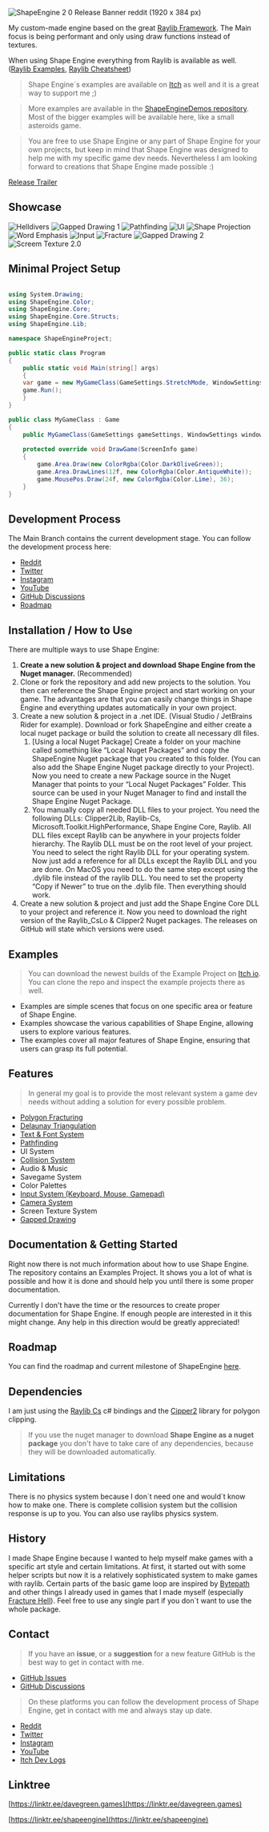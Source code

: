 ![ShapeEngine 2 0 Release Banner reddit (1920 x 384 px)](https://github.com/user-attachments/assets/fcc43919-dd4a-4995-98f0-ede997b817a3)

My custom-made engine based on the great [Raylib Framework](https://www.raylib.com/examples.html). The Main focus is being performant and only using draw functions instead of textures.

When using Shape Engine everything from Raylib is available as well. ([Raylib Examples](https://www.raylib.com/examples.html), [Raylib Cheatsheet](https://www.raylib.com/cheatsheet/raylib_cheatsheet_v4.0.pdf))

> Shape Engine´s examples are available on [Itch](https://solobytegames.itch.io/shape-engine) as well and it is a great way to support me ;)

> More examples are available in the [ShapeEngineDemos repository](https://github.com/DaveGreen-Games/ShapeEngineDemos). Most of the bigger examples will be available here, like a small asteroids game.

> You are free to use Shape Engine or any part of Shape Engine for your own projects, but keep in mind that Shape Engine was designed to help me with my specific game dev needs. Nevertheless I am looking forward to creations that Shape Engine made possible :)

[Release Trailer](https://youtu.be/fmx9zICSe3Q)

## Showcase
![Helldivers](media/helldivers.gif)
![Gapped Drawing 1](media/gapped-drawing1.gif)
![Pathfinding](media/pathfinding.gif)
![UI](media/ui.gif)
![Shape Projection](media/shape-projection.gif)
![Word Emphasis](media/word-emphasis.gif)
![Input](media/input.gif)
![Fracture](media/fracture.gif)
![Gapped Drawing 2](media/gapped-drawing2.gif)
![Screem Texture 2.0](media/screen-texture-2.0.gif)

## Minimal Project Setup

```c#

using System.Drawing;
using ShapeEngine.Color;
using ShapeEngine.Core;
using ShapeEngine.Core.Structs;
using ShapeEngine.Lib;

namespace ShapeEngineProject;

public static class Program
{
    public static void Main(string[] args)
    {
	var game = new MyGameClass(GameSettings.StretchMode, WindowSettings.Default);
	game.Run();
    }
}

public class MyGameClass : Game
{
    public MyGameClass(GameSettings gameSettings, WindowSettings windowSettings) : base(gameSettings, windowSettings) { }
    
    protected override void DrawGame(ScreenInfo game)
    {
        game.Area.Draw(new ColorRgba(Color.DarkOliveGreen));
        game.Area.DrawLines(12f, new ColorRgba(Color.AntiqueWhite));
        game.MousePos.Draw(24f, new ColorRgba(Color.Lime), 36);
    }
}

```


## Development Process

The Main Branch contains the current development stage. You can follow the development process here:


- [Reddit](https://www.reddit.com/r/ShapeEngine)
- [Twitter](https://twitter.com/ShapeEngine)
- [Instagram](https://www.instagram.com/shape.engine/)
- [YouTube](https://www.youtube.com/playlist?list=PLEbRWc6_ufK3DEopVejxU3_mI00FfFmZ4)
- [GitHub Discussions](https://github.com/DaveGreen-Games/ShapeEngine/discussions/categories/dev-updates)
- [Roadmap](https://github.com/DaveGreen-Games/ShapeEngine/discussions/4)



## Installation / How to Use

There are multiple ways to use Shape Engine:

1. **Create a new solution & project and download Shape Engine from the Nuget manager.** (Recommended)
2. Clone or fork the repository and add new projects to the solution. You then can reference the Shape Engine project and start working on your game. The advantages are that you can easily change things in Shape Engine and everything updates automatically in your own project.
3. Create a new solution & project in a .net IDE. (Visual Studio / JetBrains Rider for example). Download or fork ShapeEngine and either create a local nuget package or build the solution to create all necessary dll files.
	1. [Using a local Nuget Package] Create a folder on your machine called something like “Local Nuget Packages” and copy the ShapeEngine Nuget package that you created to this folder. (You can also add the Shape Engine Nuget package directly to your Project). Now you need to create a new Package source in the Nuget Manager that points to your “Local Nuget Packages” Folder. This source can be used in your Nuget Manager to find and install the Shape Engine Nuget Package.
	2. You manually copy all needed DLL files to your project. You need the following DLLs: Clipper2Lib, Raylib-Cs, Microsoft.Toolkit.HighPerformance, Shape Engine Core, Raylib. All DLL files except Raylib can be anywhere in your projects folder hierarchy. The Raylib DLL must be on the root level of your project. You need to select the right Raylib DLL for your operating system. Now just add a reference for all DLLs except the Raylib DLL and you are done. On MacOS you need to do the same step except using the .dylib file instead of the raylib DLL. You need to set the property “Copy if Newer” to true on the .dylib file. Then everything should work.
4. Create a new solution & project and just add the Shape Engine Core DLL to your project and reference it. Now you need to download the right version of the Raylib_CsLo & Clipper2 Nuget packages. The releases on GitHub will state which versions were used.


## Examples

> You can download the newest builds of the Example Project on [Itch io](https://davegreengames.itch.io/shape-engine). You can clone the repo and inspect the example projects there as well.

- Examples are simple scenes that focus on one specific area or feature of Shape Engine.
- Examples showcase the various capabilities of Shape Engine, allowing users to explore various features.
- The examples cover all major features of Shape Engine, ensuring that users can grasp its full potential.


## **Features**

> In general my goal is to provide the most relevant system a game dev needs without adding a solution for every possible problem.

- [Polygon Fracturing](https://youtu.be/RaKz4q_zYrg)
- [Delaunay Triangulation](https://youtu.be/eJqZB-e6m54)
- [Text & Font System](https://youtu.be/D3xLx7f1YqQ)
- [Pathfinding](https://youtu.be/giVIGSfIO4k?si=KWRiGJvG8Roj0Qh2)
- UI System
- [Collision System](https://youtu.be/mJJZcDa2pRE)
- Audio & Music
- Savegame System
- Color Palettes
- [Input System (Keyboard, Mouse, Gamepad)](https://youtu.be/IUSnUw0x5ek?si=wr7aEmQD8JbeZAfl)
- [Camera System](https://youtu.be/BascnrqZn6Q)
- Screen Texture System
- [Gapped Drawing](https://youtu.be/_xBz9cArtBE)

## Documentation & Getting Started

Right now there is not much information about how to use Shape Engine. The repository contains an Examples Project. It shows you a lot of what is possible and how it is done and should help you until there is some proper documentation.

Currently I don't have the time or the resources to create proper documentation for Shape Engine. If enough people are interested in it this might change. Any help in this direction would be greatly appreciated!


## Roadmap
You can find the roadmap and current milestone of ShapeEngine [here](https://github.com/DaveGreen-Games/ShapeEngine/discussions/categories/roadmap).


## Dependencies

I am just using the [Raylib Cs](https://github.com/ChrisDill/Raylib-cs) c# bindings and the [Cipper2](http://www.angusj.com/clipper2/Docs/Overview.htm) library for polygon clipping.

> If you use the nuget manager to download **Shape Engine as a nuget package** you don't have to take care of any dependencies, because they will be downloaded automatically.


## Limitations
There is no physics system because I don´t need one and would´t know how to make one. There is complete collision system but the collision response is up to you. You can also use raylibs physics system.


## History
I made Shape Engine because I wanted to help myself make games with a specific art style and certain limitations. At first, it started out with some helper scripts but now it is a relatively sophisticated system to make games with raylib. Certain parts of the basic game loop are inspired by [Bytepath](https://github.com/a327ex/BYTEPATH) and other things I already used in games that I made myself (especially [Fracture Hell](https://store.steampowered.com/app/1713770/Fracture_Hell)). 
Feel free to use any single part if you don´t want to use the whole package.


## Contact

> If you have an **issue**, or a **suggestion** for a new feature GitHub is the best way to get in contact with me.

- [GitHub Issues](https://github.com/DaveGreen-Games/ShapeEngine/issues)
- [GitHub Discussions](https://github.com/DaveGreen-Games/ShapeEngine/discussions)

> On these platforms you can follow the development process of Shape Engine, get in contact with me and always stay up date.

- [Reddit](https://www.reddit.com/r/ShapeEngine)
- [Twitter](https://twitter.com/ShapeEngine)
- [Instagram](https://www.instagram.com/shape.engine/)
- [YouTube](https://www.youtube.com/playlist?list=PLEbRWc6_ufK3DEopVejxU3_mI00FfFmZ4)
- [Itch Dev Logs](https://davegreengames.itch.io/shape-engine/devlog)


## Linktree

[https://linktr.ee/davegreen.games](https://linktr.ee/davegreen.games)

[https://linktr.ee/shapeengine](https://linktr.ee/shapeengine)

